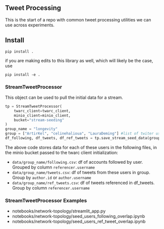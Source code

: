 ## Tweet Processing

This is the start of a repo with common tweet processing utilities we can use across experiments. 

## Install
`pip install .`

if you are making edits to this library as well, which will likely be the case, use

`pip install -e .`

### StreamTweetProcessor
This object can be used to pull the initial data for a stream. 

```python
tp = StreamTweetProcessor(
    twarc_client=twarc_client, 
    minio_client=minio_client, 
    bucket="stream-seeding"
)
group_name = "longevity" 
group = ["ArtirKel", "celinehalioua", "LauraDeming"] #list of twiter usernames
df_following, df_tweets, df_ref_tweets = tp.save_stream_seed_data(group_name, group)
```

The above code stores data for each of these users in the following files, in the minio bucket passed to the twarc client initialization: 
* `data/group_name/following.csv`: df of accounts followed by user. Grouped by column `referencer.username`
* `data/group_name/tweets.csv`: df of tweets from these users in group. Group by `author.id` or `author.username`
* `data/group_name/ref_tweets.csv`: df of tweets referenced in df_tweets. Group by column `referencer.username` 

### StreamTweetProcessor Examples
* notebooks/network-topology/streamlit_app.py
* notebooks/network-topology/seed_users_following_overlap.ipynb
* notebooks/network-topology/seed_users_ref_tweet_overlap.ipynb



